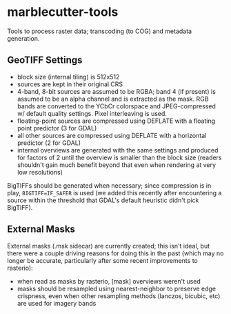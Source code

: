 # marblecutter-tools

Tools to process raster data; transcoding (to COG) and metadata generation.

## GeoTIFF Settings

* block size (internal tiling) is 512x512
* sources are kept in their original CRS
* 4-band, 8-bit sources are assumed to be RGBA; band 4 (if present) is assumed to be an alpha channel and is extracted as the mask. RGB bands are converted to the YCbCr colorspace and JPEG-compressed w/ default quality settings. Pixel interleaving is used.
* floating-point sources are compressed using DEFLATE with a floating point predictor (3 for GDAL)
* all other sources are compressed using DEFLATE with a horizontal predictor (2 for GDAL)
* internal overviews are generated with the same settings and produced for factors of 2 until the overview is smaller than the block size (readers shouldn't gain much benefit beyond that even when rendering at very low resolutions)

BigTIFFs should be generated when necessary; since compression is in play, `BIGTIFF=IF_SAFER` is used (we added this recently after encountering a source within the threshold that GDAL's default heuristic didn't pick BigTIFF).

## External Masks

External masks (.msk sidecar) are currently created; this isn't ideal, but there were a couple driving reasons for doing this in the past (which may no longer be accurate, particularly after some recent improvements to rasterio):

* when read as masks by rasterio, [mask] overviews weren't used
* masks should be resampled using nearest-neighbor to preserve edge crispness, even when other resampling methods (lanczos, bicubic, etc) are used for imagery bands
